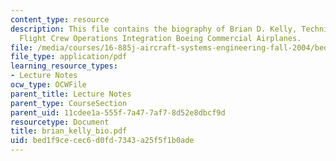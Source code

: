 ```yaml
---
content_type: resource
description: This file contains the biography of Brian D. Kelly, Technical Fellow,
  Flight Crew Operations Integration Boeing Commercial Airplanes.
file: /media/courses/16-885j-aircraft-systems-engineering-fall-2004/bed1f9cecec6d0fd7343a25f5f1b0ade_brian_kelly_bio.pdf
file_type: application/pdf
learning_resource_types:
- Lecture Notes
ocw_type: OCWFile
parent_title: Lecture Notes
parent_type: CourseSection
parent_uid: 11cdee1a-555f-7a47-7af7-8d52e8dbcf9d
resourcetype: Document
title: brian_kelly_bio.pdf
uid: bed1f9ce-cec6-d0fd-7343-a25f5f1b0ade
---
```

